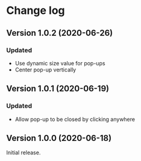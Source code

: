 Change log
==========
Version 1.0.2 (2020-06-26)
--------------------------
### Updated
- Use dynamic size value for pop-ups
- Center pop-up vertically

Version 1.0.1 (2020-06-19)
--------------------------
### Updated
- Allow pop-up to be closed by clicking anywhere

Version 1.0.0 (2020-06-18)
--------------------------
Initial release.
